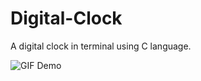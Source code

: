 # Digital-Clock
A digital clock in terminal using C language.

![GIF Demo](https://user-images.githubusercontent.com/64855541/132977665-9a800d4a-fb5a-4323-a613-082d95a2374e.gif)

